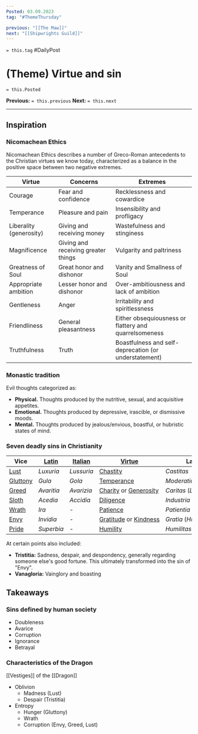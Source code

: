 ```yaml
---
Posted: 03.09.2023
tag: "#ThemeThursday"

previous: "[[The Maw]]"
next: "[[Shipwrights Guild]]"
---
```

`= this.tag` #DailyPost 
# (Theme) Virtue and sin
`= this.Posted`

**Previous:** `= this.previous`
**Next:** `= this.next`

---

## Inspiration

### Nicomachean Ethics

Nicomachean Ethics describes a number of Greco-Roman antecedents to the Christian virtues we know today, characterized as a balance in the positive space between two negative extremes.

| Virtue | Concerns | Extremes |
| - | - | - |
| Courage | Fear and confidence | Recklessness and cowardice |
| Temperance | Pleasure and pain | Insensibility and profligacy |
| Liberality (generosity) | Giving and receiving money | Wastefulness and stinginess |
| Magnificence | Giving and receiving greater things | Vulgarity and paltriness |
| Greatness of Soul | Great honor and dishonor | Vanity and Smallness of Soul |
| Appropriate ambition | Lesser honor and dishonor | Over-ambitiousness and lack of ambition |
| Gentleness | Anger | Irritability and spiritlessness |
| Friendliness | General pleasantness | Either obsequiousness or flattery and quarrelsomeness |
| Truthfulness | Truth | Boastfulness and self-deprecation (or understatement)

### Monastic tradition

Evil thoughts categorized as:
- **Physical.** Thoughts produced by the nutritive, sexual, and acquisitive appetites.
- **Emotional.** Thoughts produced by depressive, irascible, or dismissive moods.
- **Mental.** Thoughts produced by jealous/envious, boastful, or hubristic states of mind.

### Seven deadly sins in Christianity

| Vice | [Latin](https://en.wikipedia.org/wiki/Latin "Latin") | [Italian](https://en.wikipedia.org/wiki/Italian_language "Italian language") | [Virtue](https://en.wikipedia.org/wiki/Seven_virtues "Seven virtues") | Latin | Italian |
| - | - | - | - | - | - |
| [Lust](https://en.wikipedia.org/wiki/Lust "Lust") | _Luxuria_ | _Lussuria_ | [Chastity](https://en.wikipedia.org/wiki/Chastity "Chastity") | _Castitas_ | _Castità_ |
| [Gluttony](https://en.wikipedia.org/wiki/Gluttony "Gluttony") | _Gula_ | _Gola_ | [Temperance](https://en.wikipedia.org/wiki/Temperance_(virtue) "Temperance (virtue)") | _Moderatio_ | _Temperanza_ |
| [Greed](https://en.wikipedia.org/wiki/Greed "Greed") | _Avaritia_ | _Avarizia_ | [Charity](https://en.wikipedia.org/wiki/Charity_(virtue) "Charity (virtue)") or [Generosity](https://en.wikipedia.org/wiki/Generosity "Generosity") | _Caritas_ (_Liberalitas_) | _Generosità_ |
| [Sloth](https://en.wikipedia.org/wiki/Sloth_(deadly_sin) "Sloth (deadly sin)") | _Acedia_ | _Accidia_ | [Diligence](https://en.wikipedia.org/wiki/Diligence "Diligence") | _Industria_ | _Diligenza_ |
| [Wrath](https://en.wikipedia.org/wiki/Wrath "Wrath") | _Ira_ | - | [Patience](https://en.wikipedia.org/wiki/Patience "Patience") | _Patientia_ | _Pazienza_ |
| [Envy](https://en.wikipedia.org/wiki/Envy "Envy") | _Invidia_ | - | [Gratitude](https://en.wikipedia.org/wiki/Gratitude "Gratitude") or [Kindness](https://en.wikipedia.org/wiki/Kindness "Kindness") | _Gratia_ (_Humanitas_) | _Gratitudine_ |
| [Pride](https://en.wikipedia.org/wiki/Pride "Pride") | _Superbia_ | - | [Humility](https://en.wikipedia.org/wiki/Humility "Humility") | _Humilitas_ | _Umiltà_ |

At certain points also included:
- **Tristitia:** Sadness, despair, and despondency, generally regarding someone else's good fortune. This ultimately transformed into the sin of "Envy".
- **Vanagloria:** Vainglory and boasting

## Takeaways

### Sins defined by human society
- Doubleness
- Avarice
- Corruption
- Ignorance
- Betrayal

### Characteristics of the Dragon

[[Vestiges]] of the [[Dragon]]
- Oblivion
	- Madness (Lust)
	- Despair (Tristitia)
- Entropy
	- Hunger (Gluttony)
	- Wrath
	- Corruption (Envy, Greed, Lust)